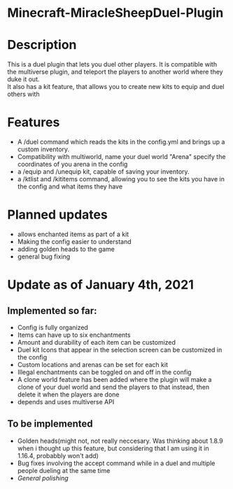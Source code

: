 # Minecraft-MiracleSheepDuel-Plugin

# Description
This is a duel plugin that lets you duel other players. It is compatible with the multiverse plugin, and teleport the players to another world where they duke it out.  
It also has a kit feature, that allows you to create new kits to equip and duel others with

# Features
* A /duel command which reads the kits in the config.yml and brings up a custom inventory.
* Compatibility with multiworld, name your duel world "Arena" specify the coordinates of you arena in the config
*  a /equip and /unequip kit, capable of saving your inventory.
* a /ktlist and /kititems command, allowing you to see the kits you have in the config and what items they have

# Planned updates
* allows enchanted items as part of a kit
* Making the config easier to understand
* adding golden heads to the game
* general bug fixing

# Update as of January 4th, 2021

## Implemented so far:
* Config is fully organized
* Items can have up to six enchantments
* Amount and durability of each item can be customized
* Duel kit Icons that appear in the selection screen can be customized in the config
* Custom locations and arenas can be set for each kit
* Illegal enchantments can be toggled on and off in the config
* A clone world feature has been added where the plugin will make a clone of your duel world and send the players to that instead, then delete it when the players are done
* depends and uses multiverse API

## To be implemented
* Golden heads(might not, not really neccesary. Was thinking about 1.8.9 when i thought up this feature, but considering that I am using it in 1.16.4, probabbly won't add)
* Bug fixes involving the accept command while in a duel and multiple people dueling at the same time
* *General polishing*
